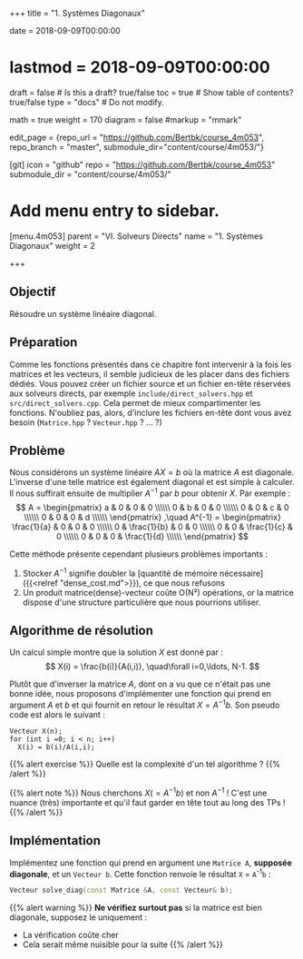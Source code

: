 +++
title = "1. Systèmes Diagonaux"

date = 2018-09-09T00:00:00
# lastmod = 2018-09-09T00:00:00

draft = false  # Is this a draft? true/false
toc = true  # Show table of contents? true/false
type = "docs"  # Do not modify.

math = true
weight = 170
diagram = false
#markup = "mmark"

edit_page = {repo_url = "https://github.com/Bertbk/course_4m053", repo_branch = "master", submodule_dir="content/course/4m053/"}

[git]
  icon = "github"
  repo = "https://github.com/Bertbk/course_4m053"
  submodule_dir = "content/course/4m053/"

# Add menu entry to sidebar.
[menu.4m053]
  parent = "VI. Solveurs Directs"
  name = "1. Systèmes Diagonaux"
  weight = 2

+++

## Objectif

Résoudre un système linéaire diagonal.

## Préparation

Comme les fonctions présentés dans ce chapitre font intervenir à la fois les matrices et les vecteurs, il semble judicieux de les placer dans des fichiers dédiés. Vous pouvez créer un fichier source et un fichier en-tête réservées aux solveurs directs, par exemple `include/direct_solvers.hpp` et `src/direct_solvers.cpp`. Cela permet de mieux compartimenter les fonctions. N'oubliez pas, alors, d'inclure les fichiers en-tête dont vous avez besoin (`Matrice.hpp` ? `Vecteur.hpp` ? ... ?)

## Problème

Nous considérons un système linéaire $AX = b$ où la matrice $A$ est diagonale. L'inverse d'une telle matrice est également diagonal et est simple à calculer. Il nous suffirait ensuite de multiplier $A^{-1}$ par $b$ pour obtenir $X$. Par exemple :
$$
A = \begin{pmatrix}
a & 0 & 0 & 0 \\\\\\
0 & b & 0 & 0 \\\\\\
0 & 0 & c & 0 \\\\\\
0 & 0 & 0 & d \\\\\\
\end{pmatrix}
,\quad
A^{-1} = \begin{pmatrix}
\frac{1}{a} & 0 & 0 & 0 \\\\\\
0 & \frac{1}{b} & 0 & 0 \\\\\\
0 & 0 & \frac{1}{c} & 0 \\\\\\
0 & 0 & 0 & \frac{1}{d} \\\\\\
\end{pmatrix}
$$

Cette méthode présente cependant plusieurs problèmes importants :

1. Stocker $A^{-1}$ signifie doubler la [quantité de mémoire nécessaire]({{<relref "dense_cost.md">}}), ce que nous refusons
2. Un produit matrice(dense)-vecteur coûte O(N²) opérations, or la matrice dispose d'une structure particulière que nous pourrions utiliser.


## Algorithme de résolution

Un calcul simple montre que la solution $X$ est donné par :
$$
X(i) = \frac{b(i)}{A(i,i)}, \quad\forall i=0,\ldots, N-1.
$$

Plutôt que d'inverser la matrice $A$, dont on a vu que ce n'était pas une bonne idée, nous proposons d'implémenter une fonction qui prend en argument $A$ et $b$ et qui fournit en retour le résultat $X = A^{-1}b$. Son pseudo code est alors le suivant :

```
Vecteur X(n);
for (int i =0; i < n; i++)
  X(i) = b(i)/A(i,i);
```

{{% alert exercise %}}
Quelle est la complexité d'un tel algorithme ?
{{% /alert %}}

{{% alert note %}}
Nous cherchons $X (= A^{-1}b)$ et non $A^{-1}$ ! C'est une nuance (très) importante et qu'il faut garder en tête tout au long des TPs !
{{% /alert %}}

## Implémentation

Implémentez une fonction qui prend en argument une `Matrice A`, **supposée diagonale**, et un `Vecteur b`. Cette fonction renvoie le résultat `X` = `A`<sup>-1</sup>`b` :

```c++
Vecteur solve_diag(const Matrice &A, const Vecteur& b);
```

{{% alert warning %}}
**Ne vérifiez surtout pas** si la matrice est bien diagonale, supposez le uniquement :

- La vérification coûte cher
- Cela serait même nuisible pour la suite
{{% /alert %}}